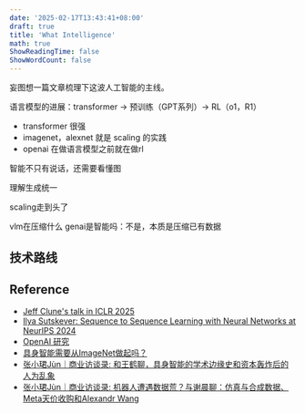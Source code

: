 ```yaml
---
date: '2025-02-17T13:43:41+08:00'
draft: true
title: 'What Intelligence'
math: true
ShowReadingTime: false
ShowWordCount: false
---
```



妄图想一篇文章梳理下这波人工智能的主线。

语言模型的进展：transformer -> 预训练（GPT系列）-> RL（o1，R1）

* transformer 很强
* imagenet，alexnet 就是 scaling 的实践
* openai 在做语言模型之前就在做rl

智能不只有说话，还需要看懂图





理解生成统一

scaling走到头了


vlm在压缩什么
genai是智能吗：不是，本质是压缩已有数据





## 技术路线

## Reference

- [Jeff Clune's talk in ICLR 2025](https://iclr.cc/virtual/2025/10000096)
- [Ilya Sutskever: Sequence to Sequence Learning with Neural Networks at NeurIPS 2024](https://www.youtube.com/watch?v=WQQdd6qGxNs)
- [OpenAI 研究](https://openai.com/zh-Hans-CN/research/index/)
- [具身智能需要从ImageNet做起吗？](https://zhuanlan.zhihu.com/p/1906157729292219201)
- [张小珺Jùn｜商业访谈录: 和王鹤聊，具身智能的学术边缘史和资本轰炸后的人为乱象](https://www.xiaoyuzhoufm.com/episode/6857f2174abe6e29cb65d76e)
- [张小珺Jùn｜商业访谈录: 机器人遭遇数据荒？与谢晨聊：仿真与合成数据、Meta天价收购和Alexandr Wang](https://www.xiaoyuzhoufm.com/episode/68767e4c93fd2d72b8607c80)